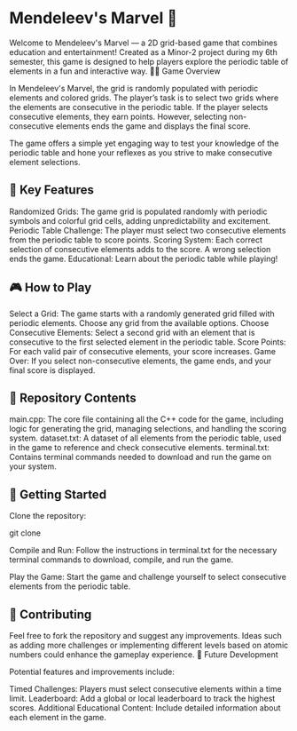 # Mendeleev's Marvel 🌟

Welcome to Mendeleev's Marvel — a 2D grid-based game that combines education and entertainment! Created as a Minor-2 project during my 6th semester, this game is designed to help players explore the periodic table of elements in a fun and interactive way.
🧑‍🔬 Game Overview

In Mendeleev's Marvel, the grid is randomly populated with periodic elements and colored grids. The player’s task is to select two grids where the elements are consecutive in the periodic table. If the player selects consecutive elements, they earn points. However, selecting non-consecutive elements ends the game and displays the final score.

The game offers a simple yet engaging way to test your knowledge of the periodic table and hone your reflexes as you strive to make consecutive element selections.

## 🔑 Key Features

Randomized Grids: The game grid is populated randomly with periodic symbols and colorful grid cells, adding unpredictability and excitement.
Periodic Table Challenge: The player must select two consecutive elements from the periodic table to score points.
Scoring System: Each correct selection of consecutive elements adds to the score. A wrong selection ends the game.
Educational: Learn about the periodic table while playing!

## 🎮 How to Play

Select a Grid: The game starts with a randomly generated grid filled with periodic elements. Choose any grid from the available options.
Choose Consecutive Elements: Select a second grid with an element that is consecutive to the first selected element in the periodic table.
Score Points: For each valid pair of consecutive elements, your score increases.
Game Over: If you select non-consecutive elements, the game ends, and your final score is displayed.

## 📂 Repository Contents

main.cpp: The core file containing all the C++ code for the game, including logic for generating the grid, managing selections, and handling the scoring system.
dataset.txt: A dataset of all elements from the periodic table, used in the game to reference and check consecutive elements.
terminal.txt: Contains terminal commands needed to download and run the game on your system.

## 🚀 Getting Started

Clone the repository:

git clone <repository-link>

Compile and Run: Follow the instructions in terminal.txt for the necessary terminal commands to download, compile, and run the game.

Play the Game: Start the game and challenge yourself to select consecutive elements from the periodic table.

## 🤝 Contributing

Feel free to fork the repository and suggest any improvements. Ideas such as adding more challenges or implementing different levels based on atomic numbers could enhance the gameplay experience.
🎯 Future Development

Potential features and improvements include:

Timed Challenges: Players must select consecutive elements within a time limit.
Leaderboard: Add a global or local leaderboard to track the highest scores.
Additional Educational Content: Include detailed information about each element in the game.

